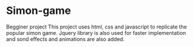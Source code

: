 # Simon-game
Begginer project
This project uses html, css and javascript to replicate the popular simon game. Jquery library is also used for faster implementation and sond effects and animations are also added.
